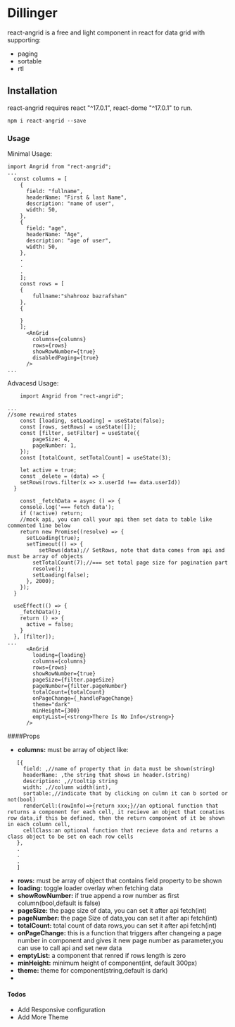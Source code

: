 # Dillinger


react-angrid is a free and light component in react for data grid with supporting:

  - paging 
  - sortable
  - rtl

## Installation

react-angrid requires react "^17.0.1", react-dome "^17.0.1" to run.
```
npm i react-angrid --save
```

### Usage
Minimal Usage:

```
import Angrid from "rect-angrid";
...
  const columns = [
    {
      field: "fullname",
      headerName: "First & last Name",
      description: "name of user",
      width: 50,
    },
    {
      field: "age",
      headerName: "Age",
      description: "age of user",
      width: 50,
    },
    .
    .
    .
    ];
    const rows = [
    {
        fullname:"shahrooz bazrafshan"
    },
    {
        
    }
    ];
      <AnGrid
        columns={columns}
        rows={rows}
        showRowNumber={true}
        disabledPaging={true}
      />
...
```
Advacesd Usage:
```
    import Angrid from "rect-angrid";

...
//some rewuired states
    const [loading, setLoading] = useState(false);
    const [rows, setRows] = useState([]);
    const [filter, setFilter] = useState({
        pageSize: 4,
        pageNumber: 1,
    });
    const [totalCount, setTotalCount] = useState(3);
  
    let active = true;
    const _delete = (data) => {
    setRows(rows.filter(x => x.userId !== data.userId))
  }
  
    const _fetchData = async () => {
    console.log('=== fetch data');
    if (!active) return;
    //mock api, you can call your api then set data to table like commented line below
    return new Promise((resolve) => {
      setLoading(true);
      setTimeout(() => {
          setRows(data);// SetRows, note that data comes from api and must be array of objects
        setTotalCount(7);//=== set total page size for pagination part
        resolve();
        setLoading(false);
      }, 2000);
    });
  }

  useEffect(() => {
    _fetchData();
    return () => {
      active = false;
    }
  }, [filter]);
...
      <AnGrid
        loading={loading}
        columns={columns}
        rows={rows}
        showRowNumber={true}
        pageSize={filter.pageSize}
        pageNumber={filter.pageNumber}
        totalCount={totalCount}
        onPageChange={_handlePageChange}
        theme="dark"
        minHeight={300}
        emptyList={<strong>There Is No Info</strong>}
      />

```
####Props
- **columns:** must be array of object like:
 ```
    [{
      field: ,//name of property that in data must be shown(string)
      headerName: ,the string that shows in header.(string)
      description: ,//tooltip string
      width: ,//column width(int),
      sortable:,//indicate that by clicking on culmn it can b sorted or not(bool)
      renderCell:(rowInfo)=>{return xxx;}//an optional function that returns a component for each cell, it recieve an object that conatins row data,if this be defined, then the return component of it be shown in each column cell,
      cellClass:an optional function that recieve data and returns a class object to be set on each row cells
    },
    .
    .
    .
    ]
```
- **rows:** must be array of object that contains field property to be shown
- **loading:** toggle loader overlay when fetching data
- **showRowNumber:** if true append a row number as first column(bool,default is false)
- **pageSize:** the page size of data, you can set it after api fetch(int)
- **pageNumber:** the page Size of data,you can set it after api fetch(int)
- **totalCount:** total count of data rows,you can set it after api fetch(int)
- **onPageChange:** this is a function that triggers after changeing a page number in component and gives it new page number as parameter,you can use to call api and set new data
- **emptyList:** a component that renred if rows length is zero
- **minHeight:** minimum height of component(int, default 300px)
- **theme:** theme for component(string,default is dark)
- 
#### Todos

 - Add Responsive configuration
 - Add More Theme

